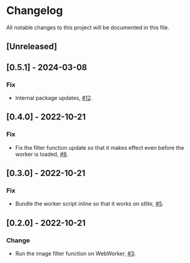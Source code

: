 # Changelog
All notable changes to this project will be documented in this file.

## [Unreleased]

## [0.5.1] - 2024-03-08

### Fix

- Internal package updates, [#12](https://github.com/whitphx/streamlit-fesion/pull/12).

## [0.4.0] - 2022-10-21

### Fix

- Fix the filter function update so that it makes effect even before the worker is loaded, [#8](https://github.com/whitphx/streamlit-fesion/pull/8).

## [0.3.0] - 2022-10-21

### Fix

- Bundle the worker script inline so that it works on _stlite_, [#5](https://github.com/whitphx/streamlit-fesion/pull/5).

## [0.2.0] - 2022-10-21

### Change

- Run the image filter function on WebWorker, [#3](https://github.com/whitphx/streamlit-fesion/pull/3).
